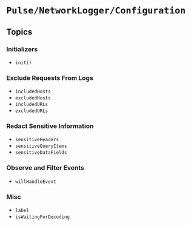 # ``Pulse/NetworkLogger/Configuration``

## Topics

### Initializers

- ``init()``

### Exclude Requests From Logs

- ``includedHosts``
- ``excludedHosts``
- ``includedURLs``
- ``excludedURLs``

### Redact Sensitive Information

- ``sensitiveHeaders``
- ``sensitiveQueryItems``
- ``sensitiveDataFields``

### Observe and Filter Events

- ``willHandleEvent``

### Misc

- ``label``
- ``isWaitingForDecoding``
